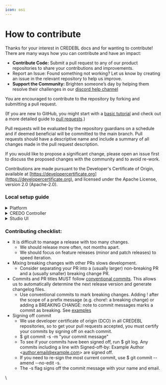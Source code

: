 ```yaml
---
icon: osi
---
```


# How to contribute

Thanks for your interest in CREDEBL docs and for wanting to contribute! There are many ways how you can contribute and have an impact:

* **Contribute Code:** Submit a pull request to any of our product repositories to share your contributions and improvements.
* Report an Issue: Found something not working? Let us know by creating an issue in the relevant repository to help us improve.
* **Support the Community:** Brighten someone’s day by helping them resolve their challenges in our [discord help channel](https://discord.com/channels/1128718023939850250/1128722619731017741)

You are encouraged to contribute to the repository by forking and submitting a pull request.

(If you are new to GitHub, you might start with a [basic tutorial](https://help.github.com/articles/set-up-git) and check out a more detailed guide to [pull requests](https://help.github.com/articles/using-pull-requests/).)

Pull requests will be evaluated by the repository guardians on a schedule and if deemed beneficial will be committed to the main branch. Pull requests should have a descriptive name and include a summary of all changes made in the pull request description.

If you would like to propose a significant change, please open an issue first to discuss the proposed changes with the community and to avoid re-work.

Contributions are made pursuant to the Developer's Certificate of Origin, available at [https://developercertificate.org](https://developercertificate.org), and licensed under the Apache License, version 2.0 (Apache-2.0).

### Local setup guide

<details>

<summary>Platform </summary>

Please find the list of prerequisites software we will need for local setup [here](https://docs.credebl.id/docs/getting-started/local-deployment/platform#prerequisites).\
\
Clone the platform repository from GitHub:

```
git clone https://github.com/credebl/platform.git
cd platform
```

Create a .env file and set the required environment variables as per the `.env.sample` file.

Install the pnpm package using the following command if it isn’t already installed on your machine:

```
npm install -g pnpm
```

Install dependencies

```
pnpm i
```

Keep your database schema in sync with your Prisma schema as it evolves and Maintain existing data in your database.

```
cd libs/prisma-service/  npx prisma migrate deploy
```

Generate Prisma Client to access schema model with the following command:

```
npx prisma generate
```

For initial master table entry create a credebl-master-table.json file at **lib/prisma-service/prisma/data** and set the required variables as per the `credebl-master-table.json` file.run following command.

```
npx prisma db seed
```

To start the API gateway

```
pnpm run start
```

To start all microservices using below command followed by microservice name, example: start user service.

```
pnpm run start user
```

Access the Platform API by navigating to:

```
http://localhost:5000
```

### Using swagger to access platform API <a href="#using-swagger-to-access-platform-api" id="using-swagger-to-access-platform-api"></a>

If you’re running docker locally, access the CREDEBL platform swagger dashboard through the API gateway on port 5000.

```
http://localhost:5000/api
```



</details>

<details>

<summary>CREDO Controller </summary>

Clone the following repository:

```
git clone https://github.com/credebl/credo-controllercd credo-controller
```

Use following commands to install and upgrade Yarn:

<pre><code><strong>npm install -g yarn
</strong></code></pre>

To install the dependancies use following command:

```
yarn
```

Below is the cliConfig.json file, which needs to be used to set up the agent

```
{"label": "AFJ Rest Agent 1",  "walletId": "sample",  # Mention your walletId here  "walletKey": "sample",   # Mention your walletKey here  "walletType": "postgres",  # Mention wallet type here  "walletUrl": "localhost:5432",  # Mention your wallet url here  "walletAccount": "********",  # Mention your wallet account name here  "walletPassword": "********",   # Mention your wallet password here  "walletAdminAccount": "********",  "walletAdminPassword": "********",,  "walletScheme": "ProfilePerWallet",  "indyLedger": [    {      "genesisTransactions": "https://raw.githubusercontent.com/Indicio-tech/indicio-network/main/genesis_files/pool_transactions_testnet_genesis",      "indyNamespace": "indicio:testnet"    },    {      "genesisTransactions": "https://raw.githubusercontent.com/Indicio-tech/indicio-network/main/genesis_files/pool_transactions_demonet_genesis",      "indyNamespace": "indicio:demonet"    },    {      "genesisTransactions": "https://raw.githubusercontent.com/bcgov/von-network/main/BCovrin/genesis_test",      "indyNamespace": "bcovrin:testnet"    }  ],  "endpoint": ["localhost:4002"],  "autoAcceptConnections": true,  "autoAcceptCredentials": "always",  "autoAcceptProofs": "never",  "logLevel": 2,  "inboundTransport": [    {      "transport": "http",      "port": 4002    }  ],  "outboundTransport": ["http"],  "adminPort": 4001,  "tenancy": false,  "webhookUrl": "http://localhost:5000/wh/9fb768a6-2ad8-435d-95f0-ad1876d2eb74",  "schemaFileServerURL": "https://schema.credebl.id/schemas/",  "didRegistryContractAddress": "0xcB80F37eDD2bE3570c6C9D5B0888614E04E1e49E",  "schemaManagerContractAddress": "0x4742d43C2dFCa5a1d4238240Afa8547Daf87Ee7a",  "rpcUrl": "https://rpc-amoy.polygon.technology",  "fileServerUrl": "https://schema.credebl.id",  "fileServerToken":     #Use your token here}
```

_**Description of Fields in cliConfig.json**_

* **label:** A descriptive name for the agent configuration.
* **walletId:** The identifier for the wallet used by the agent.
* **walletKey:** The key or token used to access the wallet.
* **walletType:** The type of wallet (e.g., PostgreSQL).
* **walletUrl:** The URL where the wallet service is hosted.
* **walletAccount:** The username for the wallet account.
* **walletPassword:** The password for the wallet account.
* **walletAdminAccount:** The username for the wallet admin account.
* **walletAdminPassword:** The password for the wallet admin account.
* **walletScheme:** The `ProfilePerWallet` scheme implies that each wallet operates with its own distinct profile or configuration. This means that each wallet can have its own settings, schemas, and data management rules. It provides isolation between different wallets, which can be useful for managing multiple wallets with different requirements or configurations
*   **indyLedger:** Configuration for Indy ledger.

    To know more about indyLedgers - [IndyLedgers](https://wiki.hyperledger.org/display/indy)
* **endpoint:** List of URLs for the agent’s API endpoints.
* **inboundTransport:** Configuration for inbound transport methods.
* **transport:** Type of transport protocol.
* **port:** Port number used for inbound transport.
* **outboundTransport:** Types of transport methods used for outgoing communications.
* **adminPort:** Port number for administrative operations.
* **tenancy:** Set to `true` for a Shared agent and `false` for a Dedicated or on-premises agent.
* **webhookUrl:** Provide base wallet’s tenantId for Shared agent and for individuals entity Id for Dedicated agent
* **schemaFileServerURL:** URL for accessing schema files.
* **didRegistryContractAddress:** To know more about [DID registry contract address](https://github.com/ayanworks/polygon-did-registrar)
* **schemaManagerContractAddress:** To know more about [schema manager contract address](https://github.com/ayanworks/polygon-schema-manager)
* **rpcUrl:** URL for the Remote Procedure Call (RPC) service.
* **fileServerUrl:** You can create your own file server by refering [schema file server](https://github.com/ayanworks/schema-file-server)
* **fileServerToken:** Authentication token for accessing the file server

Build Agent controller using the following command:

```
yarn build
```

Use following command to run agent locally :

```
./bin/afj-rest.js --config ./samples/cliConfig.json
```

* The command ./bin/afj-rest.js `--config` ./samples/cliConfig.json is used to run a script (afj-rest.js) located in the ./bin/ directory, with the configuration file (cliConfig.json) specified via the `--config` flag.

</details>

<details>

<summary>Studio UI</summary>

Clone the studio repository:

```
git clone https://github.com/credebl/studio.git  cd studio
```

Create a .env file and set the required environment variables as per the `.env.sample` file.

Install dependencies and start the Studio UI:

```
npm i npm run start
```

Access the Studio UI by navigating to:

```
http://localhost:3000
```

</details>

### Contributing checklist:

* It is difficult to manage a release with too many changes.
  * We should release more often, not months apart.
  * We should focus on feature releases (minor and patch releases) to speed iteration.
* Mixing breaking changes with other PRs slows development.
  * Consider separating your PR into a (usually larger) non-breaking PR and a (usually smaller) breaking change PR.
* Commits and PR titles MUST follow [conventional commits](https://www.conventionalcommits.org/en/v1.0.0/). This allows us to automatically determine the next release version and generate changelog files.
  * Use conventional commits to mark breaking changes. Adding ! after the scope of a prefix message (e.g. chore!: a breaking change) or adding a BREAKING CHANGE: note to commit messages marks a commit as breaking. See [examples](https://www.conventionalcommits.org/en/v1.0.0/#examples)
* Signing off commit
  * We use developer certificate of origin (DCO) in all CREDEBL repositories, so to get your pull requests accepted, you must certify your commits by signing off on each commit.
  * $ git commit -s -m "your commit message"
  * To see if your commits have been signed off, run $ git log. Any commits including a line with Signed-off-by: Example Author \<author.email@example.com> are signed off.
  * If you need to re-sign the most current commit, use $ git commit --amend --no-edit -s.
  * The -s flag signs off the commit message with your name and email.

\
